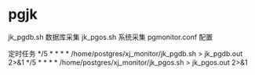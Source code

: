 # pgjk
jk_pgdb.sh 数据库采集
jk_pgos.sh 系统采集
pgmonitor.conf 配置

定时任务
*/5 * * * * /home/postgres/xj_monitor/jk_pgdb.sh > jk_pgdb.out 2>&1
*/5 * * * * /home/postgres/xj_monitor/jk_pgos.sh > jk_pgos.out 2>&1